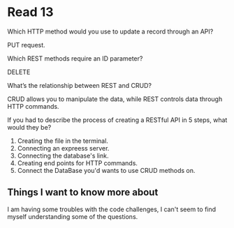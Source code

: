 # Read 13

Which HTTP method would you use to update a record through an API?

PUT request.

Which REST methods require an ID parameter?

DELETE

What’s the relationship between REST and CRUD?

CRUD allows you to manipulate the data, while REST controls data through HTTP commands.

If you had to describe the process of creating a RESTful API in 5 steps, what would they be?

1. Creating the file in the terminal.
2. Connecting an expreess server.
3. Connecting the database's link.
4. Creating end points for HTTP commands.
5. Connect the DataBase you'd wants to use CRUD methods on.

## Things I want to know more about

I am having some troubles with the code challenges, I can't seem to find myself understanding some of the questions.
